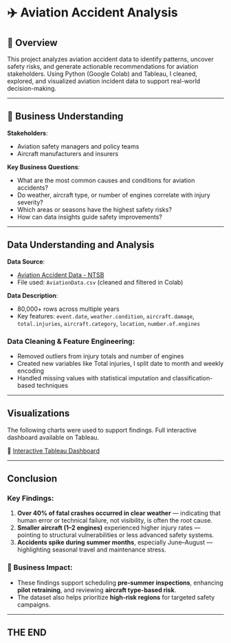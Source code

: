 # ✈️ Aviation Accident Analysis

## 📌 Overview

This project analyzes aviation accident data to identify patterns, uncover safety risks, and generate actionable recommendations for aviation stakeholders. 
Using Python (Google Colab) and Tableau, I cleaned, explored, and visualized aviation incident data to support real-world decision-making.

---

## 🧠 Business Understanding

**Stakeholders**:
- Aviation safety managers and policy teams
- Aircraft manufacturers and insurers

**Key Business Questions**:
- What are the most common causes and conditions for aviation accidents?
- Do weather, aircraft type, or number of engines correlate with injury severity?
- Which areas or seasons have the highest safety risks?
- How can data insights guide safety improvements?

---

## Data Understanding and Analysis

**Data Source**:
- [Aviation Accident Data - NTSB](https://www.kaggle.com/datasets/khsamaha/aviation-accident-database-synopses)  
- File used: `AviationData.csv` (cleaned and filtered in Colab)

**Data Description**:
- 80,000+ rows across multiple years
- Key features: `event.date`, `weather.condition`, `aircraft.damage`, `total.injuries`, `aircraft.category`, `location`, `number.of.engines`

### Data Cleaning & Feature Engineering:
- Removed outliers from injury totals and number of engines
- Created new variables like Total injuries, I split date to month and weekly encoding
- Handled missing values with statistical imputation and classification-based techniques

---

## Visualizations

The following charts were used to support findings. Full interactive dashboard available on Tableau.


🔗 [Interactive Tableau Dashboard](https://public.tableau.com/views/Avifinal/Dashboard1)

---

## Conclusion

### Key Findings:

1. **Over 40% of fatal crashes occurred in clear weather** — indicating that human error or technical failure, not visibility, is often the root cause.
2. **Smaller aircraft (1–2 engines)** experienced higher injury rates — pointing to structural vulnerabilities or less advanced safety systems.
3. **Accidents spike during summer months**, especially June–August — highlighting seasonal travel and maintenance stress.

### 🔁 Business Impact:

- These findings support scheduling **pre-summer inspections**, enhancing **pilot retraining**, and reviewing **aircraft type-based risk**.
- The dataset also helps prioritize **high-risk regions** for targeted safety campaigns.

---

## THE END

